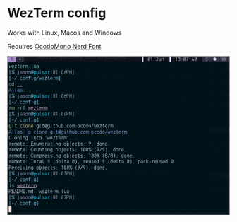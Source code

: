 # WezTerm config

Works with Linux, Macos and Windows

Requires [OcodoMono Nerd Font](https://github.com/ocodo/ocodo-mono/blob/main/font/OcodoMonoNerdFont-Regular.ttf)

![](wezterm-cfg.jpg)

